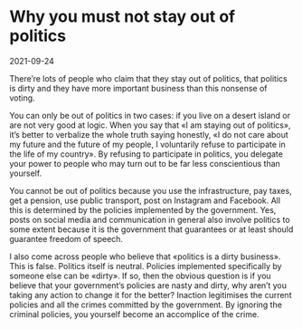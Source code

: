# Why you must not stay out of politics

2021-09-24

There’re lots of people who claim that they stay out of politics, that politics is dirty and they have more important business than this nonsense of voting.

You can only be out of politics in two cases: if you live on a desert island or are not very good at logic. When you say that «I am staying out of politics», it’s better to verbalize the whole truth saying honestly, «I do not care about my future and the future of my people, I voluntarily refuse to participate in the life of my country». By refusing to participate in politics, you delegate your power to people who may turn out to be far less conscientious than yourself.

You cannot be out of politics because you use the infrastructure, pay taxes, get a pension, use public transport, post on Instagram and Facebook. All this is determined by the policies implemented by the government. Yes, posts on social media and communication in general also involve politics to some extent because it is the government that guarantees or at least should guarantee freedom of speech.

I also come across people who believe that «politics is a dirty business». This is false. Politics itself is neutral. Policies implemented specifically by someone else can be «dirty». If so, then the obvious question is if you believe that your government’s policies are nasty and dirty, why aren’t you taking any action to change it for the better? Inaction legitimises the current policies and all the crimes committed by the government. By ignoring the criminal policies, you yourself become an accomplice of the crime.